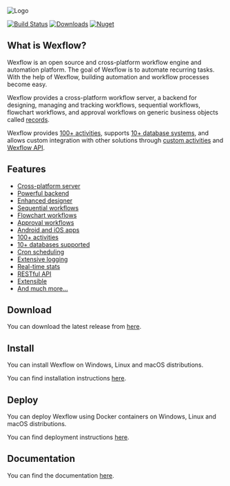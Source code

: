 
![Logo](https://aelassas.github.io/wexflow/images/wd-logo-4.jpg)

[![Build Status](https://aelassas.visualstudio.com/Wexflow/_apis/build/status/aelassas.Wexflow?branchName=master)](https://aelassas.visualstudio.com/Wexflow/_build/latest?definitionId=1&branchName=master)
[![Downloads](https://img.shields.io/github/downloads/aelassas/Wexflow/total.svg)](https://wexflow.github.io/stats)
[![Nuget](https://img.shields.io/nuget/v/Wexflow)](https://www.nuget.org/packages/Wexflow)

## What is Wexflow?

Wexflow is an open source and cross-platform workflow engine and automation platform. The goal of Wexflow is to automate recurring tasks. With the help of Wexflow, building automation and workflow processes become easy.

Wexflow provides a cross-platform workflow server, a backend for designing, managing and tracking workflows, sequential workflows, flowchart workflows, and approval workflows on generic business objects called [records](https://github.com/aelassas/Wexflow/wiki/Approval-workflows#create-a-record).

Wexflow provides [100+ activities](https://github.com/aelassas/Wexflow/wiki/Tasks-documentation), supports [10+ database systems](https://github.com/aelassas/Wexflow/wiki/Databases), and allows custom integration with other solutions through [custom activities](https://github.com/aelassas/Wexflow/wiki/Custom-tasks) and [Wexflow API](https://github.com/aelassas/Wexflow/wiki/RESTful-API).

## Features

- [Cross-platform server](https://github.com/aelassas/Wexflow/wiki/Workflow-server)
- [Powerful backend](https://github.com/aelassas/Wexflow/wiki/Usage#backend)
- [Enhanced designer](https://github.com/aelassas/Wexflow/wiki/Usage#designer)
- [Sequential workflows](https://github.com/aelassas/Wexflow/wiki/Usage#sequential-workflows)
- [Flowchart workflows](https://github.com/aelassas/Wexflow/wiki/Usage#flowchart-workflows)
- [Approval workflows](https://github.com/aelassas/Wexflow/wiki/Approval-workflows)
- [Android and iOS apps](https://github.com/aelassas/Wexflow/wiki/Usage#android-manager)
- [100+ activities](https://github.com/aelassas/Wexflow/wiki/Tasks-documentation)
- [10+ databases supported](https://github.com/aelassas/Wexflow/wiki/Databases)
- [Cron scheduling](https://github.com/aelassas/Wexflow/wiki/Cron-scheduling)
- [Extensive logging](https://github.com/aelassas/Wexflow/wiki/Logging)
- [Real-time stats](https://github.com/aelassas/Wexflow/wiki/Usage#dashboard)
- [RESTful API](https://github.com/aelassas/Wexflow/wiki/RESTful-API)
- [Extensible](https://github.com/aelassas/Wexflow/wiki/Extensible)
- [And much more...](https://github.com/aelassas/Wexflow/wiki)

## Download

You can download the latest release from [here](https://github.com/aelassas/Wexflow/releases/latest).

## Install

You can install Wexflow on Windows, Linux and macOS distributions.

You can find installation instructions [here](https://github.com/aelassas/Wexflow/wiki/Installation).

## Deploy

You can deploy Wexflow using Docker containers on Windows, Linux and macOS distributions.

You can find deployment instructions [here](https://github.com/aelassas/Wexflow/wiki/Docker).

## Documentation

You can find the documentation [here](https://github.com/aelassas/Wexflow/wiki).

<!--
## Continuous Integration

|  Server | Platform | Status |
----------|--------|-------|
|Azure Pipelines (.NET and .NET Core)| Windows |[![Build Status](https://aelassas.visualstudio.com/Wexflow/_apis/build/status/aelassas.Wexflow?branchName=master)](https://aelassas.visualstudio.com/Wexflow/_build/latest?definitionId=1&branchName=master)|
|AppVeyor (.NET and .NET Core)| Windows |[![Build Status](https://ci.appveyor.com/api/projects/status/github/aelassas/Wexflow?svg=true)](https://ci.appveyor.com/project/aelassas/wexflow)|
|GitHub Actions (.NET Core)| Linux |[![Actions Status](https://github.com/aelassas/Wexflow/workflows/.NET%20Core/badge.svg)](https://github.com/aelassas/Wexflow/actions)|
|Bitrise (Android)|Linux| [![Build Status](https://app.bitrise.io/app/0fb832132f6afa6d/status.svg?token=j49g0Gx7rNWkl4s41xM_kA)](https://app.bitrise.io/app/0fb832132f6afa6d)|
|Bitrise (iOS)|macOS | [![Build Status](https://app.bitrise.io/app/f8006552bdd4ee80/status.svg?token=Yd_71TrG-cqFvEC1oV5teQ)](https://app.bitrise.io/app/f8006552bdd4ee80)|
|FOSSA| Linux | [![FOSSA Status](https://app.fossa.com/api/projects/git%2Bgithub.com%2Faelassas%2FWexflow.svg?type=shield)](https://app.fossa.com/projects/git%2Bgithub.com%2Faelassas%2FWexflow?ref=badge_shield)|
-->
